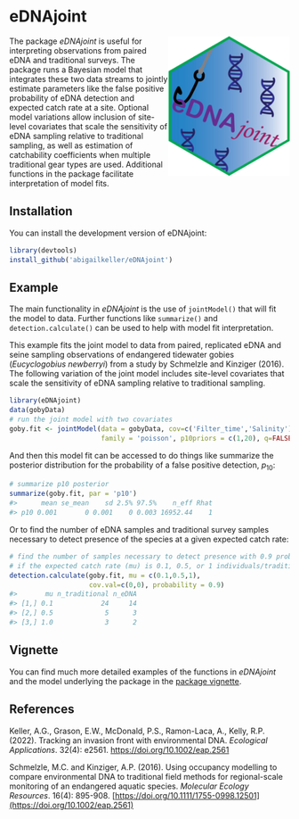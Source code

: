 
<!-- README.md is generated from README.Rmd. Please edit that file -->

# eDNAjoint

<img src="man/figures/logo.png" align="right" height="250" dpi="700" />
<!-- badges: start --> <!-- badges: end -->

The package *eDNAjoint* is useful for interpreting observations from
paired eDNA and traditional surveys. The package runs a Bayesian model
that integrates these two data streams to jointly estimate parameters
like the false positive probability of eDNA detection and expected catch
rate at a site. Optional model variations allow inclusion of site-level
covariates that scale the sensitivity of eDNA sampling relative to
traditional sampling, as well as estimation of catchability coefficients
when multiple traditional gear types are used. Additional functions in
the package facilitate interpretation of model fits.

## Installation

You can install the development version of eDNAjoint:

``` r
library(devtools)
install_github('abigailkeller/eDNAjoint')
```

## Example

The main functionality in *eDNAjoint* is the use of `jointModel()` that
will fit the model to data. Further functions like `summarize()` and
`detection.calculate()` can be used to help with model fit
interpretation.

This example fits the joint model to data from paired, replicated eDNA
and seine sampling observations of endangered tidewater gobies
(*Eucyclogobius newberryi*) from a study by Schmelzle and Kinziger
(2016). The following variation of the joint model includes site-level
covariates that scale the sensitivity of eDNA sampling relative to
traditional sampling.

``` r
library(eDNAjoint)
data(gobyData)
# run the joint model with two covariates
goby.fit <- jointModel(data = gobyData, cov=c('Filter_time','Salinity'), 
                       family = 'poisson', p10priors = c(1,20), q=FALSE)
```

And then this model fit can be accessed to do things like summarize the
posterior distribution for the probability of a false positive
detection, $p_{10}$:

``` r
# summarize p10 posterior
summarize(goby.fit, par = 'p10')
#>      mean se_mean    sd 2.5% 97.5%    n_eff Rhat
#> p10 0.001       0 0.001    0 0.003 16952.44    1
```

Or to find the number of eDNA samples and traditional survey samples
necessary to detect presence of the species at a given expected catch
rate:

``` r
# find the number of samples necessary to detect presence with 0.9 probability at the mean covariate values, 
# if the expected catch rate (mu) is 0.1, 0.5, or 1 individuals/traditional survey unit.
detection.calculate(goby.fit, mu = c(0.1,0.5,1), 
                    cov.val=c(0,0), probability = 0.9)
#>       mu n_traditional n_eDNA
#> [1,] 0.1            24     14
#> [2,] 0.5             5      3
#> [3,] 1.0             3      2
```

## Vignette

You can find much more detailed examples of the functions in *eDNAjoint*
and the model underlying the package in the [package
vignette](https://bookdown.org/abigailkeller/eDNAjoint_vignette/).

## References

Keller, A.G., Grason, E.W., McDonald, P.S., Ramon-Laca, A., Kelly, R.P.
(2022). Tracking an invasion front with environmental DNA. *Ecological
Applications*. 32(4): e2561. <https://doi.org/10.1002/eap.2561>

Schmelzle, M.C. and Kinziger, A.P. (2016). Using occupancy modelling to
compare environmental DNA to traditional field methods for
regional-scale monitoring of an endangered aquatic species. *Molecular
Ecology Resources*. 16(4): 895-908.
[https://doi.org/10.1111/1755-0998.12501](https://doi.org/10.1002/eap.2561)
